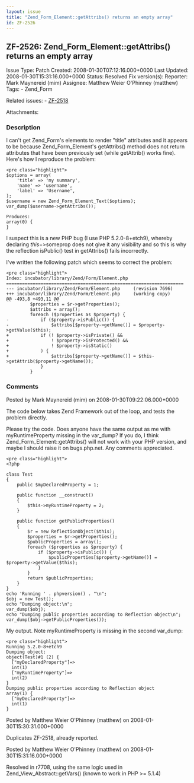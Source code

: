 ```yaml
---
layout: issue
title: "Zend_Form_Element::getAttribs() returns an empty array"
id: ZF-2526
---
```


ZF-2526: Zend\_Form\_Element::getAttribs() returns an empty array
-----------------------------------------------------------------

 Issue Type: Patch Created: 2008-01-30T07:12:16.000+0000 Last Updated: 2008-01-30T15:31:16.000+0000 Status: Resolved Fix version(s): 
 Reporter:  Mark Maynereid (mim)  Assignee:  Matthew Weier O'Phinney (matthew)  Tags: - Zend\_Form
 
 Related issues: - [ZF-2518](/issues/browse/ZF-2518)
 
 Attachments: 
### Description

I can't get Zend\_Form's elements to render "title" attributes and it appears to be because Zend\_Form\_Element's getAttribs() method does not return attributes that have been previously set (while getAttrib() works fine). Here's how I reproduce the problem:

 
    <pre class="highlight">
    $options = array(
        'title' => 'my summary',
        'name' => 'username',
        'label' => 'Username',
    );
    $username = new Zend_Form_Element_Text($options);
    var_dump($username->getAttribs());
    
    Produces:
    array(0) {
    }


I suspect this is a new PHP bug (I use PHP 5.2.0-8+etch9), whereby declaring $this->$someprop does not give it any visibility and so this is why the reflection isPublic() test in getAttribs() fails incorrectly.

I've written the following patch which seems to correct the problem:

 
    <pre class="highlight">
    Index: incubator/library/Zend/Form/Element.php
    ===================================================================
    --- incubator/library/Zend/Form/Element.php     (revision 7696)
    +++ incubator/library/Zend/Form/Element.php     (working copy)
    @@ -493,8 +493,11 @@
             $properties = $r->getProperties();
             $attribs = array();
             foreach ($properties as $property) {
    -            if ($property->isPublic()) {
    -                $attribs[$property->getName()] = $property->getValue($this);
    +            if (! $property->isPrivate() &&
    +                ! $property->isProtected() &&
    +                ! $property->isStatic()
    +            ) {
    +                $attribs[$property->getName()] = $this->getAttrib($property->getName());
                 }
             }


 

 

### Comments

Posted by Mark Maynereid (mim) on 2008-01-30T09:22:06.000+0000

The code below takes Zend Framework out of the loop, and tests the problem directly.

Please try the code. Does anyone have the same output as me with myRuntimeProperty missing in the var\_dump? If you do, I think Zend\_Form\_Element::getAttribs() will not work with your PHP version, and maybe I should raise it on bugs.php.net. Any comments appreciated.

 
    <pre class="highlight">
    <?php
    
    class Test
    {
        public $myDeclaredProperty = 1;
    
        public function __construct()
        {
            $this->myRuntimeProperty = 2;
        }
    
        public function getPublicProperties()
        {
            $r = new ReflectionObject($this);
            $properties = $r->getProperties();
            $publicProperties = array();
            foreach ($properties as $property) {
                if ($property->isPublic()) {
                    $publicProperties[$property->getName()] = 
    $property->getValue($this);
                }
            }
            return $publicProperties;
        }
    }
    echo 'Running ' . phpversion() . "\n";
    $obj = new Test();
    echo "Dumping object:\n";
    var_dump($obj);
    echo "Dumping public properties according to Reflection object\n";
    var_dump($obj->getPublicProperties());


My output. Note myRuntimeProperty is missing in the second var\_dump:

 
    <pre class="highlight">
    Running 5.2.0-8+etch9
    Dumping object:
    object(Test)#1 (2) {
      ["myDeclaredProperty"]=>
      int(1)
      ["myRuntimeProperty"]=>
      int(2)
    }
    Dumping public properties according to Reflection object
    array(1) {
      ["myDeclaredProperty"]=>
      int(1)
    }


 

 

Posted by Matthew Weier O'Phinney (matthew) on 2008-01-30T15:30:31.000+0000

Duplicates ZF-2518, already reported.

 

 

Posted by Matthew Weier O'Phinney (matthew) on 2008-01-30T15:31:16.000+0000

Resolved in r7708, using the same logic used in Zend\_View\_Abstract::getVars() (known to work in PHP >= 5.1.4)

 

 
